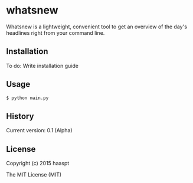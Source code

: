# whatsnew

Whatsnew is a lightweight, convenient tool to get an overview of the day's headlines right from your command line.

## Installation

To do: Write installation guide

## Usage

```bash
$ python main.py
```

## History

Current version: 0.1 (Alpha)

## License

Copyright (c) 2015 haaspt

The MIT License (MIT)